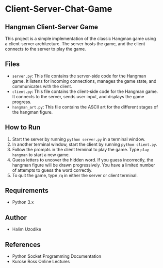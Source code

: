 # Client-Server-Chat-Game
## Hangman Client-Server Game


This project is a simple implementation of the classic Hangman game using a client-server architecture. The server hosts the game, and the client connects to the server to play the game.

## Files

- `server.py`: This file contains the server-side code for the Hangman game. It listens for incoming connections, manages the game state, and communicates with the client.
- `client.py`: This file contains the client-side code for the Hangman game. It connects to the server, sends user input, and displays the game progress.
- `hangman_art.py`: This file contains the ASCII art for the different stages of the hangman figure.

## How to Run

1. Start the server by running `python server.py` in a terminal window.
2. In another terminal window, start the client by running `python client.py`.
3. Follow the prompts in the client terminal to play the game. Type `play hangman` to start a new game.
4. Guess letters to uncover the hidden word. If you guess incorrectly, the hangman figure will be drawn progressively. You have a limited number of attempts to guess the word correctly.
5. To quit the game, type `/q` in either the server or client terminal.

## Requirements

- Python 3.x

## Author

- Halim Uzodike

## References

- Python Socket Programming Documentation
- Kurose Ross Online Lectures